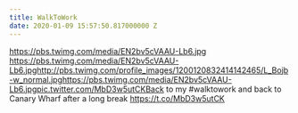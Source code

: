 ```yaml
---
title: WalkToWork
date: 2020-01-09 15:57:50.817000000 Z
---
```


 https://pbs.twimg.com/media/EN2bv5cVAAU-Lb6.jpg https://pbs.twimg.com/media/EN2bv5cVAAU-Lb6.jpghttp://pbs.twimg.com/profile_images/1200120832414142465/L_Bojb-w_normal.jpghttps://pbs.twimg.com/media/EN2bv5cVAAU-Lb6.jpgpic.twitter.com/MbD3w5utCKBack to my #walktowork and back to Canary Wharf after a long break https://t.co/MbD3w5utCK